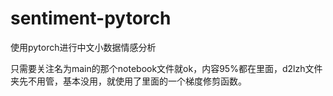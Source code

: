 # sentiment-pytorch
使用pytorch进行中文小数据情感分析

只需要关注名为main的那个notebook文件就ok，内容95%都在里面，d2lzh文件夹先不用管，基本没用，就使用了里面的一个梯度修剪函数。



